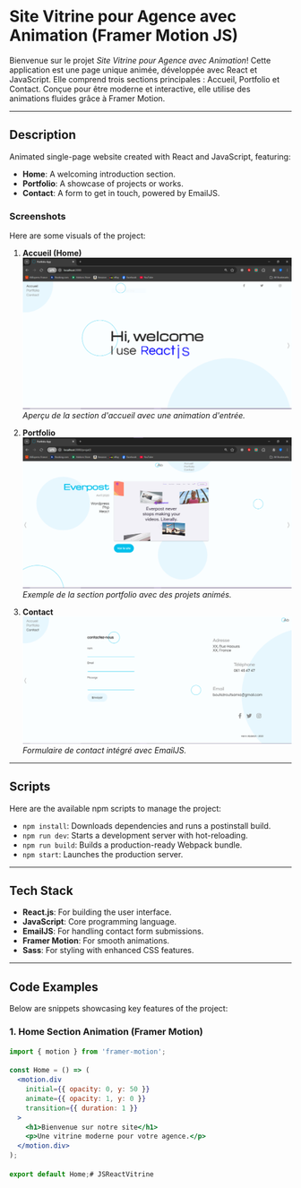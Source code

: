 # Site Vitrine pour Agence avec Animation (Framer Motion JS)

Bienvenue sur le projet *Site Vitrine pour Agence avec Animation*! Cette application est une page unique animée, développée avec React et JavaScript. Elle comprend trois sections principales : Accueil, Portfolio et Contact. Conçue pour être moderne et interactive, elle utilise des animations fluides grâce à Framer Motion.

---

## Description
Animated single-page website created with React and JavaScript, featuring:
- **Home**: A welcoming introduction section.
- **Portfolio**: A showcase of projects or works.
- **Contact**: A form to get in touch, powered by EmailJS.

### Screenshots
Here are some visuals of the project:

1. **Accueil (Home)**  
   ![Home Section](./screenshots/Capture1.png)  
   *Aperçu de la section d'accueil avec une animation d'entrée.*

2. **Portfolio**  
   ![Portfolio Section](./screenshots/Capture2.png)  
   *Exemple de la section portfolio avec des projets animés.*

3. **Contact**  
   ![Contact Section](./screenshots/Contact.png)  
   *Formulaire de contact intégré avec EmailJS.*

---

## Scripts
Here are the available npm scripts to manage the project:
- `npm install`: Downloads dependencies and runs a postinstall build.
- `npm run dev`: Starts a development server with hot-reloading.
- `npm run build`: Builds a production-ready Webpack bundle.
- `npm start`: Launches the production server.

---

## Tech Stack
- **React.js**: For building the user interface.
- **JavaScript**: Core programming language.
- **EmailJS**: For handling contact form submissions.
- **Framer Motion**: For smooth animations.
- **Sass**: For styling with enhanced CSS features.

---

## Code Examples
Below are snippets showcasing key features of the project:

### 1. Home Section Animation (Framer Motion)
```jsx
import { motion } from 'framer-motion';

const Home = () => (
  <motion.div
    initial={{ opacity: 0, y: 50 }}
    animate={{ opacity: 1, y: 0 }}
    transition={{ duration: 1 }}
  >
    <h1>Bienvenue sur notre site</h1>
    <p>Une vitrine moderne pour votre agence.</p>
  </motion.div>
);

export default Home;#   J S R e a c t V i t r i n e 
 
 